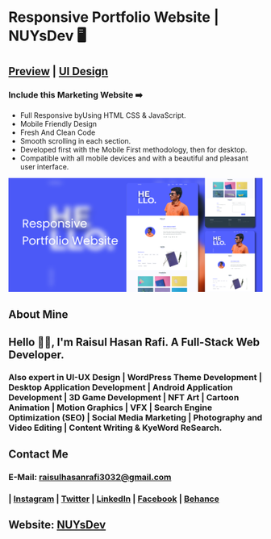# Responsive Portfolio Website | NUYsDev 🖥️
## [Preview](https://rhr3032.github.io/responsive-portfolio-website-nuysdev/) | [UI Design](https://www.behance.net/gallery/168105371/Responsive-Portfolio-Website-UI-Design-Nuysdev)


### Include this Marketing Website ➡️

- Full Responsive byUsing HTML CSS & JavaScript.
- Mobile Friendly Design
- Fresh And Clean Code
- Smooth scrolling in each section.
- Developed first with the Mobile First methodology, then for desktop.
- Compatible with all mobile devices and with a beautiful and pleasant user interface.


![preview img](assets/img/readme.png)

## About Mine
## Hello 👋🏻, I'm Raisul Hasan Rafi. A Full-Stack Web Developer. 
### Also expert in UI-UX Design | WordPress Theme Development | Desktop Application Development | Android Application Development | 3D Game Development | NFT Art | Cartoon Animation | Motion Graphics | VFX | Search Engine Optimization (SEO) | Social Media Marketing | Photography and Video Editing | Content Writing & KyeWord ReSearch.

## Contact Me
### E-Mail: raisulhasanrafi3032@gmail.com
### | [Instagram](https://instagram.com/rhr_raisulrafi) | [Twitter](https://twitter.com/rhr_raisulrafi) | [LinkedIn](https://linkedin.com/in/rhr3032) | [Facebook](https://facebook.com/rhr.raisulrafi) | [Behance](https://behance.net/rhr3032) 
##
## Website: [NUYsDev](https://nuysdev.netlify.app/)

